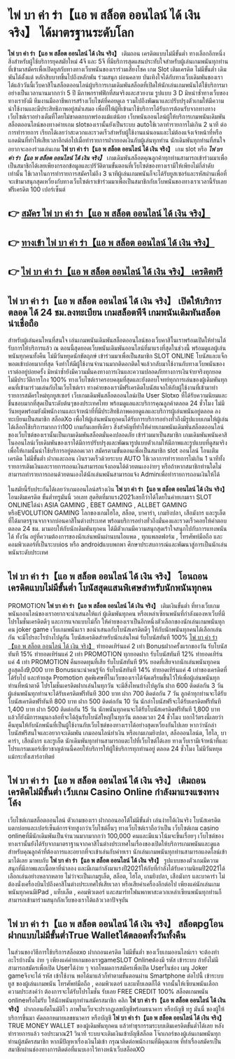 # ไพ่ บา ค่า ร่า【แอ พ สล็อต ออนไลน์ ได้ เงิน จริง】  ได้มาตรฐานระดับโลก

**ไพ่ บา ค่า ร่า【แอ พ สล็อต ออนไลน์ ได้ เงิน จริง】** เติมถอน เครดิตแบบไม่มีขั้นต่ำ  ทางเลือกอีกหนึ่งสิ่งสำหรับผู้ใช้บริการยุคสมัยใหม่ 4จี และ 5จี ที่มีบริการสุดแสนประทับใจสำหรับผู้เล่นเกมพนันทุกท่านที่เข้ามาสมัครเพื่อเปิดยูสกับทางทางเว็บพนันของเราร่วมเสี่ยงโชค เกม Slot  เติมเครดิต ไม่มีขั้นต่ำ เดิมพันได้ตั้งแต่ หลักสิบบาทขึ้นไปถึงหลักพัน ร่วมสนุก ผ่อนคลาย บันเทิงใจได้กับทางเว็บเดิมพันของเราได้แล้ววันนี้เว็บคาสิโนสล็อตออนไลน์ผู้บริการเกมเดิมพันสล็อตที่เปิดให้นักเล่นเกมพนันได้ใช้บริการมาอย่างเป็นเวลานานมากกว่า 5 ปี มีภาพกราฟฟิกที่สมจริงและสวยงาม รูปแบบ 3 D
มิหนำซ้ำทางเว็บของทางเรายังมี ทีมงานมืออาชีพการสร้างเว็บไซต์ที่คอยดูเล  รวมไปถึงพัฒนาและปรับปรุงตัวเกมให้มีความน่าใช้งานและมีประสิทธิภาพอยู่สม่ำเสมอ เพื่อที่ให้ผู้ที่เข้ามาใช้บริการได้รับการต้อนรับจากทางทางเว็บไซต์เราอย่างเต็มที่โดยไม่ขาดตกบกพร่องแม้แต่น้อย เว็บพนันออนไลน์ผู้ให้บริการเกมพนันเดิมพันสล็อตออนไลน์ของทางค่ายเกม slotของเรานั้นยังเป็นระบบ autoใช้เวลาทำรายการไม่เกิน 2 นาที ต่อการทำรายการ เรียกได้เลยว่าสะดวกและรวดเร็วสำหรับผู้ใช้งานแน่นอนและไม่ต้องแจ้งเจ้าหน้าที่หรือแอดมินที่ทำให้เสียเวลาอีกต่อไปเมื่อทำรายการฝากยอดเงินกับผู้เล่นทุกท่าน
นักเดิมพันทุกท่านที่สนใจอยากจะลองร่วมเล่นเกม **ไพ่ บา ค่า ร่า【แอ พ สล็อต ออนไลน์ ได้ เงิน จริง】** เกม slot  หรือ ***ไพ่ บา ค่า ร่า【แอ พ สล็อต ออนไลน์ ได้ เงิน จริง】*** เกมเดิมพันสล็อตคุณลูกค้าทุกท่านสามารถเข้าร่วมมาเพื่อเป็นสมาชิกได้เลยเพียงกรอกข้อมูลและปรัวัติตามขั้นตอนที่เว็บไซต์ของทางเรามีให้เพียงไม่กี่ลำดับเท่านั้น ใช้เวลาในการทำรายการสมัครไม่ถึง 3 นาทีผู้เล่นเกมพนันก็จะได้รับยูสเซอร์และรหัสผ่านเพื่อที่จะเข้ามาสนุกสุดเหวี่ยงกับทางเว็บไซต์เราเข้าร่วมมาเพื่อเป็นสมาชิกกับเว็บพนันของทางเราเวลานี้รับเลยฟรีเครดิต 100 เปอร์เซ็นต์ 

## 👉 [สมัคร ไพ่ บา ค่า ร่า【แอ พ สล็อต ออนไลน์ ได้ เงิน จริง】](https://archa888.com/)
## 👉 [ทางเข้า ไพ่ บา ค่า ร่า【แอ พ สล็อต ออนไลน์ ได้ เงิน จริง】](https://archa888.com/)
## 👉 [ไพ่ บา ค่า ร่า【แอ พ สล็อต ออนไลน์ ได้ เงิน จริง】 เครดิตฟรี](https://archa888.com/)

## ไพ่ บา ค่า ร่า【แอ พ สล็อต ออนไลน์ ได้ เงิน จริง】 เปิดให้บริการตลอด ได้ 24 ชม.ลงทะเบียน เกมสล็อตพีจี เกมพนันเดิมพันสล็อตน่าเชื่อถือ

สำหรับผู้เล่นคนไหนที่สนใจ เล่นเกมพนันเดิมพันสล็อตออนไลน์ของเว็บคาสิโนเราพร้อมเปิดให้ท่านได้รับการให้บริการแล้ว ณ ตอนนี้สุดยอดเว็บพนันเดิมพันออนไลน์ที่มาแรงที่สุดในช่วงนี้ พร้อมดูแลผู้เล่นพนันทุกคนทั้งคืน ไม่มีวันหยุดนักขัตฤกษ์ เข้าร่วมมาเพื่อเป็นสมาชิก SLOT ONLINE โบนัสและแจ็กพอตเข้าบ่อยมากที่สุด จึงทำให้มีผู้ใช้งานจำนวนมากติดอกติดใจแล้วกลับมาใช้งานกับทางเว็บพนันของเราต่ออยู่บ่อยครั้ง มิหนำซ้ำยังมีความมั่นคงทางการเงินและความปลอดภัยทางการเงินจ่ายจริงทุกยอดไม่มีประวัติการโกง 100% ทางเว็บไซต์เราครอบคลุมที่สุดและยังตอบโจทย์ทุกการเล่นของผู้เดิมพันทุกคนที่เข้ามาร่วมเล่นกับในเว็บไซต์เรา
ทางค่ายของเรามีฟรีเครดิตโบนัสแจกให้กับผู้ใช้งานที่เข้ามาทำรายการสมัครใหม่ทุกยูสเซอร์ เว็บเกมเดิมพันสล็อตออนไลน์เปิด User Slotxo ที่ได้รับความนิยมและชื่นชอบมากที่สุดเป็นระดับต้นๆของประเทศไทย พร้อมดูแลและบริการคุณลูกค้าตลอด 24 ชั่วโมง ไม่มีวันหยุดพร้อมยังมีพนักงานและเจ้าหน้าที่ที่มีประสิทธิภาพคอยดูแลและบริการผู้เล่นพนันอยู่ตลอด ลงทะเบียนเป็นสมาชิก สล็อตXo เพื่อให้ผู้เล่นพนันทุกคนได้รับการบริการอย่างทั่วถึงมีรูปแบบเกมให้ผู้เล่นได้เลือกใช้บริการมากกว่า100 เกมกันเลยทีเดียว
สิ่งสำคัญที่ทำให้ค่ายเกมพนันเดิมพันสล็อตออนไลน์ของเว็บไซต์ของเรานั้นเป็นเกมเดิมพันสล็อตมั่นคงปลอดภัย เข้าร่วมมาเป็นสมาชิก  เกมเดิมพันพนันคาสิโนออนไลน์เว็บเดิมพันของเราได้มีการปรับปรุงและพัฒนารูปแบบตัวเกมให้มีภาพและรูปแบบที่ดูสมจริงเพื่อให้เกมนั้นน่าใช้บริการอยู่ตลอดเวลา สมัครตามขั้นตอนเพื่อเป็นสมาชิก slot ออนไลน์ โอนเติมเครดิต ไม่มีขั้นต่ำ ฝากและถอน เงินรวดเร็วด้วยระบบ AUTO ใช้เวลาการทำรายการไม่เกิน 1 นาทีทั้งรายการเติมเงินและรายการถอนเงินสามารถแจ้งถอนได้ด้วยตนเองง่ายๆ หรือถ้าหากสมาชิกท่านใดไม่สามารถทำรายการถอนด้วยตนเองได้นักเล่นพนันสามารถแจ้ง Adminเพื่อทำรายการถอนเงินให้ได้

ในสมัยนี้รับประกันได้เลยว่าเกมออนไลน์สร้างเงิน **ไพ่ บา ค่า ร่า【แอ พ สล็อต ออนไลน์ ได้ เงิน จริง】** โอนเติมเครดิต ขั้นต่ำทรูมันนี่ วอเลท สุดฮิตที่มาแรง2021เลยก็ว่าได้โดยในค่ายเกมเรา SLOT ONLINEได้นำ  ASIA GAMING , EBET GAMING , ALLBET GAMING หรือEVOLUTION GAMING โลกของเกมไฮโล, สล็อต, บาคาร่า, เกมยิงปลา, เสือมังกร และรูเล็ต ที่ได้มาตรฐานจากจากบ่อนคาสิโนต่างประเทศ พร้อมบริการอย่างทั่วถึงมั่นคงและรวดเร็วคอยให้คำตอบ ตลอด 24 ชม. มามอบให้กับนักเดิมพันทุกคน ได้มีตัวเกมมีความสนุกสุดเร้าใจสนุกไปกับการแทงพนัน ได้ ทั้งวัน อยู่ที่ความต้องการของนักเล่นพนันผ่านบนไอแพด , ทุกแพลตฟอร์ม , โทรศัพท์มือถือ และคอมพิวเตอร์ที่เป็นระบบios หรือ androidแบบพกพา ศึกษาประสบการณ์และพัฒนาสู่การเป็นนักเล่นพนันระดับประเทศ

## ไพ่ บา ค่า ร่า【แอ พ สล็อต ออนไลน์ ได้ เงิน จริง】 โอนถอนเครดิตแบบไม่มีขั้นต่ำ โบนัสสุดแสนพิเศษสำหรับนักพนันทุกคน

 PROMOTION  **ไพ่ บา ค่า ร่า【แอ พ สล็อต ออนไลน์ ได้ เงิน จริง】** เติมเงินขั้นต่ำ ที่ทางเว็บเกมพนันออนไลน์ของเราอยากจะนำเสนอให้แก่  ผู้เดิมพันทุกคน หรือเหล่าเซียนพนันที่กำลังมองหาเว็บที่มี โปรโมชั่นเครดิตดีๆ และการแจกแบบไม่กั๊ก ให้ค่ายของเราเป็นอีกหนึ่งตัวเลือกของนักเล่นเกมพนันทุกคน joker game เว็บเกมพนันเรา ขอนำเสนอกับโบนัสเครดิตดีๆ ให้กับนักพนันทุกคนได้เลือกเล่นกัน จะมีโปรอะไรบ้างไปดูกัน
โบนัสเครดิตสำหรับนักเล่นใหม่ รับโบนัสทันที 100% [ไพ่ บา ค่า ร่า【แอ พ สล็อต ออนไลน์ ได้ เงิน จริง】](https://archa888.com/) ทำยอดเทิร์นแค่ 2 เท่า
Bonusฝากครั้งแรกของวัน รับโบนัสทันที 15% ทำยอดเทิร์นแค่ 2 เท่า
 PROMOTION ทุกยอดฝาก รับโบนัสทันที 12% ทำยอดเทิร์นแค่ 4 เท่า
 PROMOTION คืนยอดทุนที่เสีย รับโบนัสทันที 9% ยอดที่เสียจากนักเล่นพนันทุกคน สูงสุดถึง9,000 บาท
Bonusแนะนำคนรู้จัก รับโบนัสทันที 14% ทำยอดเทิร์นแค่ 4 เท่าของเครดิตที่ได้รับไป
และท้ายสุด Promotion สุดพิเศษที่ในเว็บของเราได้จัดเตรียมขึ้นไว้ให้เพื่อผู้เล่นพนันทุกท่านที่หน้าตาดี โปรโมชั่นเครดิตฝากเล่นในทุกวัน จะมีสิ่งไหนบ้างไปดูกัน
ฝาก 600 ติดต่อกัน 3 วัน ผู้เล่นพนันทุกท่านจะได้รับเครดิตฟรีทันที 300 บาท
ฝาก 700 ติดต่อกัน 7 วัน ลูกค้าทุกท่านจะได้รับโบนัสเครดิตฟรีทันที 800 บาท
ฝาก 500 ติดต่อกัน 10 วัน นักล่าโบนัสฟรีจะได้รับเครดิตฟรีทันที 1,400 บาท
ฝาก 500 ติดต่อกัน 15 วัน นักพนันทุกคนจะได้รับโบนัสเครดิตฟรีทันที 1,800 บาท
แล้วก็ยังมีการหมุนกงล้อที่จะได้ลุ้นรับโบนัสใหญ่ในทุกวัน ตลอดเวลา 24 ชั่วโมง บอกไว้ตรงนี้เลยว่าคืนทุนให้กับนักพนันที่เป็นผู้ใช้งานกับเว็บไซต์ของทางเราได้อย่างสุดเหวี่ยงกันไปเลย หากว่านักล่าโบนัสฟรีสนใจและอยากจะเดิมพัน เกมออนไลน์ทำเงิน หรือเกมเกมยิงปลา, สล็อออนไลน์ต, ไฮโล, บาคาร่า, เสือมังกร และรูเล็ต นักเดิมพันทุกท่านสามารถแตะไปที่เว็บไซต์ได้เลย ทางเว็บเรามีเจ้าหน้าที่และโปรแกรมเมอร์เชี่ยวชาญด้านนี้คอยให้บริการให้ผู้ใช้บริการทุกท่านอยู่ ตลอด 24 ชั่วโมง ไม่มีวันหยุดแม้กระทั่งเสาร์อาทิตย์

## ไพ่ บา ค่า ร่า【แอ พ สล็อต ออนไลน์ ได้ เงิน จริง】 เติมถอน เครดิตไม่มีขั้นต่ำ  เว็บเกม  Casino Online กำลังมาแรงแซงทางโค้ง

เว็บไซต์เกมสล็อตออนไลน์ ตัวเกมของเรา ฝากถอนออโต้ไม่มีขั้นต่ำ เล่นง่ายได้เงินจริง โบนัสเครดิตแตกบ่อยและเปอร์เซ็นต์การจ่ายสูงกว่าเว็บไซต์อื่นๆ ทางเว็บไซต์เราถือว่าเป็น เว็บไซต์เกม casino onlineที่มีนักเดิมพันเป็นจำนวนมากมากกว่า 100,000 คนและมีแนวโน้มจะขึ้นเรื่อยๆ เว็บไซต์ของทางเรานั้นยังได้รับจากมาตราฐานจากคาสิโนต่างประเทศในเรื่องของเปิดให้บริการเกมพนันและดูแล สำหรับคุณลูกค้าที่ต้องการและอยากที่จะเข้าเล่นกับค่ายเรา นักเล่นเกมพนันทุกท่านสามารถแอดไลน์เข้ามาได้เลย
	มาพบกับ **ไพ่ บา ค่า ร่า【แอ พ สล็อต ออนไลน์ ได้ เงิน จริง】** รูปแบบของตัวเกมมีความสนุกที่มีภาพและเนื้อหาที่น่าลอง และมีเกมกำลังมาแรงปี2021ให้กับที่กำลังได้รับความนิยมปี2021ได้เลือกเล่นอย่างหลากหลาย  ไม่ว่าจะเป็นเกมรูเล็ต, สล็อต, ไฮโล, เกมยิงปลา, เสือมังกร และบาคาร่า ไม่ต้องนั่งเครื่องบินไปถึงคาสิโนต่างประเทศให้เสียเวลา หรือเสียค่าเครื่องอีกต่อไป เพียงแค่นักเล่นเกมพนันทุกคนมีiPad , แท็บเล็ต , คอมพิวเตอร์ และสมาร์ทโฟนพกพาสะดวกเหล่าเซียนพนันทุกท่านก็สามารถเข้ามาร่วมสนุกกัลเว็บของเราได้แล้วเวลาปัจจุบัน

## ไพ่ บา ค่า ร่า【แอ พ สล็อต ออนไลน์ ได้ เงิน จริง】 สล็อตpgโอนฝากแบบไม่มีขั้นต่ำTrue Walletได้ตลอดทั้งวันทั้งคืน

ในส่วนของวิธีการใช้บริการสล็อตxo ฝากถอนเครดิต ไม่มีขั้นต่ำ ของเว็บเกมออนไลน์เรา จะต้องทำอะไรบ้างนั้น ง่าย ๆ เพียงแค่ค่ายเกมของเราgameSLOT Onlineต้องมี รหัส เข้าระบบ ถ้ายังไม่มีสามารถสมัครเพื่อเปิด Userได้ง่าย ๆ จากโหมดการสมัครเพื่อเปิด Userในช่อง เมนู Joker gameจึงจะได้ รหัส เข้าใช้งาน พอได้มาแล้วก็ทำตามขั้นตอนผ่าน Smartphone ต่อไปนี้
เข้าระบบ ยูส  ของผู้เล่นเกมพนัน โทรศัพท์มือถือ , คอมพิวเตอร์ และแท็บเลตก็ได้
จากนั้นให้เซียนพนันเลือกความประสงค์ว่า ต้องการจะได้รับโปรโมชั่น รับเลย FREE CREDIT 100% สล็อตเกมพนัน onlineหรือไม่รับ
ให้นักพนันทุกท่านสมัครสมาชิก คลิก **ไพ่ บา ค่า ร่า【แอ พ สล็อต ออนไลน์ ได้ เงิน จริง】** ฝากถอนอัตโนมัติไว ภาพในเว็บจะปรากฏเลขบัญชีพร้อมธนาคาร หรือบัญชี ทรู มันนี่ ของผู้ให้บริการขึ้นมา
คัดลอกหมายเลขธนาคาร หรือบัญชี **ไพ่ บา ค่า ร่า【แอ พ สล็อต ออนไลน์ ได้ เงิน จริง】** TRUE MONEY WALLET ของผู้เดิมพันทุกคน แล้วทำธุรกรรมระบบเติมเครดิตขั้นต่ำได้เลย
หลังทำรายการแล้ว รอประมาณ21 วินาที ระบบจะเติมเงินเข้าบัญชีสล็อต โจ๊กเกอร์ของผู้เล่นเกมพนันทุกท่านผู้สมัครสมาชิก
หากมีปัญหาเรื่องเงินไม่เข้า กรุณาติดต่อพนักงานที่มีคุณภาพ ที่ทำเรื่องสมัครเป็นสมาชิกผ่านช่องทางการติดต่อที่แนบเอาไว้ทางหน้าเว็บสล็อตXO


